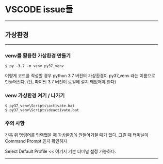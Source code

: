 # VSCODE issue들

---

## 가상환경

---

### venv를 활용한 가상환경 만들기

```
$ py -3.7 -m venv py37_venv
```

이렇게 코드를 작성할 경우 python 3.7 버전의 가상환경이 py37_venv 라는 이름으로 만들어진다. (단, 파이썬 3.7 버전이 로컬에 설치 돼있어야 한다)

### venv 가상환경 켜기 / 나가기

```
$ py37_venv\Scripts\activate.bat
$ py37_venv\Scripts\deactivate.bat
```

### 주의 사항

간혹 위 명령어를 입력했을 때 가상환경에 안들어가질 때가 있다. 그럴 때 터미널이 Command Prompt 인지 확인하자

Select Default Profile << 여기서 기본 터미널 설정 가능하다.

---
